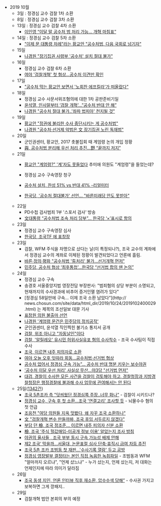 * 2019 10월
    * 3일 : 정경심 교수 검찰 1차 소환
    * 8일 : 정경심 교수 검찰 3차 소환
    * 13일 : 정경심 교수 검찰 4차 소환
        * [이인영 “이달 말 공수처 법 처리 가능… 개혁 마침표”](https://news.naver.com/main/read.nhn?mode=LSD&mid=sec&sid1=100&oid=005&aid=0001248413)
    * 14일 : 정경심 교수 검찰 5차 소환
        * ["이제 문 대통령 차례"라는 황교안 "공수처법, 다음 국회로 넘기자"](https://news.naver.com/main/read.nhn?mode=LSD&mid=sec&sid1=100&oid=047&aid=0002243412)
    * 15일 
        * [나경원 "장기집권 사령부 '공수처' 설치 절대 불가"](https://news.naver.com/main/read.nhn?mode=LSD&mid=sec&sid1=100&oid=014&aid=0004309910)
    * 16일 
        * 정경심 교수 검찰 6차 소환
        * [여야 '검찰개혁' 첫 협상…공수처 이견만 확인](https://news.naver.com/main/read.nhn?mode=LSD&mid=sec&sid1=161&oid=422&aid=0000396987)
    * 17일
        * ["공수처 막는 황교안 보면서 '노회찬 에프킬라'가 떠올랐다"](https://news.naver.com/main/read.nhn?mode=LSD&mid=sec&sid1=100&oid=047&aid=0002243707)
    * 18일 
        * 정경심 교수 사문서위조혐의에 대한 1차 공판준비기일
        * [윤석열, 인사말부터 ‘검찰 개혁’…”공수처 반대 안 해”](https://news.naver.com/main/read.nhn?mode=LSD&mid=sec&sid1=102&oid=056&aid=0010754275)
        * [나경원 "공수처 절대 불가..'좌파 법피아' 천지될 것"](https://news.naver.com/main/read.nhn?mode=LSD&mid=sec&sid1=100&oid=014&aid=0004312049)
    * 19일
        * [황교안 "정권에 불리한 수사 중단시키는 게 공수처법"](https://news.naver.com/main/read.nhn?mode=LSD&mid=sec&sid1=100&oid=022&aid=0003406902)
        * [나경원 "공수처·선거제 악법은 文 장기집권 노린 독재법"](https://news.naver.com/main/read.nhn?mode=LSD&mid=sec&sid1=100&oid=003&aid=0009514046)
    * 20일
        * 군인권센터, 황교안, 2017 촛불집회 때 계엄령 논의 개입 정황     
        * [與, 공수처법 분리해 우선 처리 추진…野 “끝까지 저지”](https://news.naver.com/main/read.nhn?mode=LSD&mid=sec&sid1=100&oid=056&aid=0010754949)
    * 21일 
        * [황교안 "계엄령?" '계'자도 못들었다](https://www.edaily.co.kr/news/read?newsId=03614566622655544&mediaCodeNo=257) 추미애 의원도 "계엄령"을 들었는데?
              
        * 정경심 교수 구속영장 청구
        * [공수처 설치, 찬성 51% vs 반대 41% -리얼미터](https://news.naver.com/main/read.nhn?mode=LSD&mid=sec&sid1=100&oid=001&aid=0011157492)
        * [한국당, '공수처 절대불가' 선언... "바른미래당 안도 못받아"](https://news.naver.com/main/read.nhn?mode=LSD&mid=sec&sid1=100&oid=047&aid=0002244188)
    * 22일
        * PD수첩 검사범죄 1부 '스포서 검사' 방송
        * [文대통령 “공수처법 조속 처리 당부”… 한국당 ‘×’표시로 항의](https://news.naver.com/main/read.nhn?mode=LSD&mid=sec&sid1=100&oid=020&aid=0003248623)
    * 23일 
        * 정경심 교수 구속영장 심사
        * [한국당, 조국TF 에 표창장](https://news.joins.com/article/23611403)
    * 23일 
        * 검찰, WFM 주식을 차명으로 샀다는 날(이 특정되나?), 조국 교수의 계좌에서 정경심 교수의 계좌로 이체된 정황이 발견되었다고 언론에 흘림.
        * [바른·정의·평화 "공수처법 '先처리' 불가…선거개혁 먼저"](https://news.naver.com/main/read.nhn?mode=LSD&mid=sec&sid1=100&oid=002&aid=0002108124)
        * [민주당, 공수처 협상 ‘최후통첩’…한국당 “선거법 합의 땐 논의”](https://news.naver.com/main/read.nhn?mode=LSD&mid=sec&sid1=100&oid=028&aid=0002472296)
    * 24일
        * 정경심 교수 구속
        * 송경호 서울중앙지법 영장전담 부장판사: "범죄혐의 상당 부분이 소명되고, 현재까지의 수사경과에 비추어 증거인멸 염려가 있다"
        * [정경심 58일만에 구속… 이제 조국 소환 남았다"](http:// news.chosun.com/site/data/html_dir/2019/10/24/2019102400029.html) 는 제목의 조선일보 대문 기사
        * [표창원 의원 불출마 선언](https://www.facebook.com/cwpyo/posts/3366885406685508)
        * [나경원 '계엄령 문건은 민주당의 정치공작'](https://news.v.daum.net/v/20191024114802308)
        * 군인권센터, 윤석열 직인찍힌 불기소 통지서 공개
        * [검찰, 위조 아니고 "자동날인"이다](https://news.v.daum.net/v/20191024154602502?f=m)
        * [검찰, '알릴레오' 유시민 허위사실유포 혐의 수사착수](https://news.naver.com/main/read.nhn?mode=LPOD&mid=sec&oid=001&aid=0011167149&isYeonhapFlash=Y&rc=N) - 조국 수사팀이 직접 수사
        * [조국, 이르면 내주 피의자로 소환](https://news.naver.com/main/read.nhn?mode=LSD&mid=shm&sid1=102&oid=022&aid=0003408381)
        * [여야 오늘 오후 잇따라 회동...공수처법·선거법 협상](https://news.naver.com/main/read.nhn?mode=LSD&mid=sec&sid1=100&oid=052&aid=0001357203)
        * [공수처 없어서 정경심 구속 가능”… 공수처 반대 명분 키우는 보수야권](https://news.naver.com/main/read.nhn?mode=LSD&mid=sec&sid1=100&oid=469&aid=0000433793)
        * ['공수처 이달 우선 처리' 사실상 무산…야3당 "선거법 먼저"](https://news.naver.com/main/read.nhn?mode=LSD&mid=sec&sid1=100&oid=437&aid=0000222591)
        * [대검, 경찰이 수사한 모든 사건을 검찰이 검토해야 하고, 경찰청장과 지방경찰청장은 행정경찰에 불과해 수사 업무에 관여해서는 안 된다](https://n.news.naver.com/article/016/0001593974?lfrom=facebook)
    * 25일([1342건](https://search.naver.com/search.naver?&where=news&query=%EC%A1%B0%EA%B5%AD&sm=tab_pge&sort=0&photo=0&field=0&reporter_article=&pd=3&ds=2019.10.25&de=2019.10.25&docid=&nso=so:r,p:from20191025to20191025,a:all&mynews=0&cluster_rank=483&start=1&refresh_start=0))
        * [조국 5촌조카 측 "덧씌웠단 정경심쪽 주장..너무 화나"](https://news.v.daum.net/v/20191025160802684) - 검찰이 시키드나?
        * [정경심 교수, 구속 후 첫 소환…조국 '연결고리' 조사할 듯](https://news.naver.com/main/read.nhn?mode=LPOD&mid=sec&oid=001&aid=0011168336&isYeonhapFlash=Y&rc=N) - 뇌물수수 혐의 첫 언급
        * [조응천 "여당 의원들 지옥 맛봤다, 왜 자꾸 조국 소환하나"](https://news.naver.com/main/read.nhn?mode=LSD&mid=sec&sid1=100&oid=025&aid=0002947760)
        * [文 "검찰개혁 변수 만들까봐, 조국 후임 서두르지 않겠다"](https://news.naver.com/main/read.nhn?mode=LSD&mid=sec&sid1=100&oid=025&aid=0002947756)
        * [부담 던 檢, 조국 정조준… 이르면 내주 피의자 신분 소환](https://news.naver.com/main/read.nhn?mode=LSD&mid=sec&sid1=102&oid=022&aid=0003408574)
        * [檢, 조국 ‘주식 헐값매입-미공개 정보 이용’ 알았는지 조사 방침](https://news.naver.com/main/read.nhn?mode=LSD&mid=sec&sid1=102&oid=020&aid=0003249167)
        * [야권의 율사들 , 조국 부부 동시 구속 가능성 배제 안해](https://news.naver.com/main/read.nhn?mode=LSD&mid=sec&sid1=100&oid=119&aid=0002359966)
        * [제2 조국’ 막을까…서울대, 논문표절 심사 단축·휴직시 급여 차등 추진](https://news.naver.com/main/read.nhn?mode=LSD&mid=sec&sid1=102&oid=023&aid=0003482505)
        * [조국 5촌 조카 조범동 첫 재판…'수사기록 열람' 두고 공방](https://news.naver.com/main/read.nhn?mode=LSD&mid=sec&sid1=102&oid=008&aid=0004298513)
        * [정경심 영장발부 결정타는 본인 직접 녹음한 녹취파일](http://www.donga.com/news/article/all/20191025/98061285/1) - 조범동과 WFM "얼마까지 오르냐", "언제 샀느냐" - 누가 샀는지, 언제 샀는지, 저 대화는 언제인지에 따라 의미가 달라짐
    * 26일
        * [조국 동생 지인, 언론 인터뷰 직후 재소환, 압수수색 당해”](http://www.gobalnews.com/news/articleView.html?idxno=28757) - 수사권 가지고 보복하면 그게 깡패지..
    * 29일
        * 검찰개혁 법안 본회의 부의 예정
